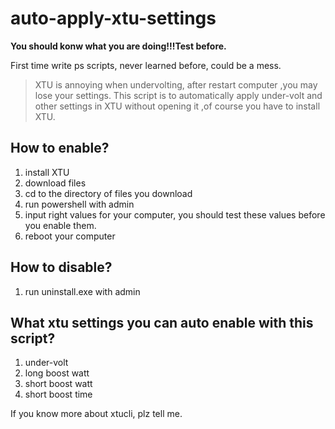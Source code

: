 # auto-apply-xtu-settings
**You should konw what you are doing!!!Test before.**


First time write ps scripts, never learned before, could be a mess.

>XTU is annoying when undervolting, after restart computer ,you may lose your settings.
>This script is to automatically apply under-volt and other settings in XTU without opening it ,of course you have to install XTU. 



## How to enable?
1. install XTU
2. download files
3. cd to the directory of files you download 
4. run powershell with admin 
5. input right values for your computer, you should test these values before you enable them.
6. reboot your computer

## How to disable?
1. run uninstall.exe with admin

## What xtu settings you can auto enable with this script?
1. under-volt
2. long boost watt
3. short boost watt
4. short boost time


If you know more about xtucli, plz tell me.
